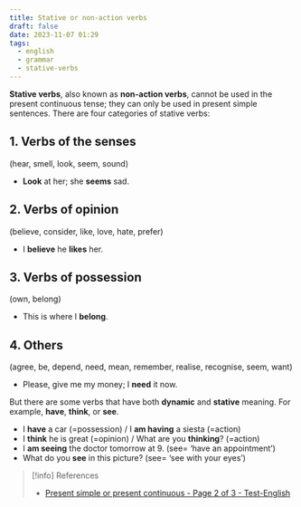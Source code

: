 ```yaml
---
title: Stative or non-action verbs
draft: false
date: 2023-11-07 01:29
tags:
  - english
  - grammar
  - stative-verbs
---
```


**Stative verbs**, also known as **non-action verbs**, cannot be used in the present continuous tense; they can only be used in present simple sentences. There are four categories of stative verbs:

## 1. Verbs of the senses
(hear, smell, look, seem, sound)
- **Look** at her; she **seems** sad.
## 2. Verbs of opinion
(believe, consider, like, love, hate, prefer)
- I **believe** he **likes** her.
## 3. Verbs of possession
(own, belong)
- This is where I **belong**.
## 4. Others
(agree, be, depend, need, mean, remember, realise, recognise, seem, want)
- Please, give me my money; I **need** it now.

But there are some verbs that have both **dynamic** and **stative** meaning. For example, **have**, **think**, or **see**.
- I **have** a car (=possession) / I **am having** a siesta (=action)
- I **think** he is great (=opinion) / What are you **thinking**? (=action)
- I **am seeing** the doctor tomorrow at 9. (see= ‘have an appointment’)
- What do you **see** in this picture? (see= ‘see with your eyes’)


> [!info] References
> - [Present simple or present continuous - Page 2 of 3 - Test-English](https://test-english.com/grammar-points/b1/present-simple-present-continuous/2/)